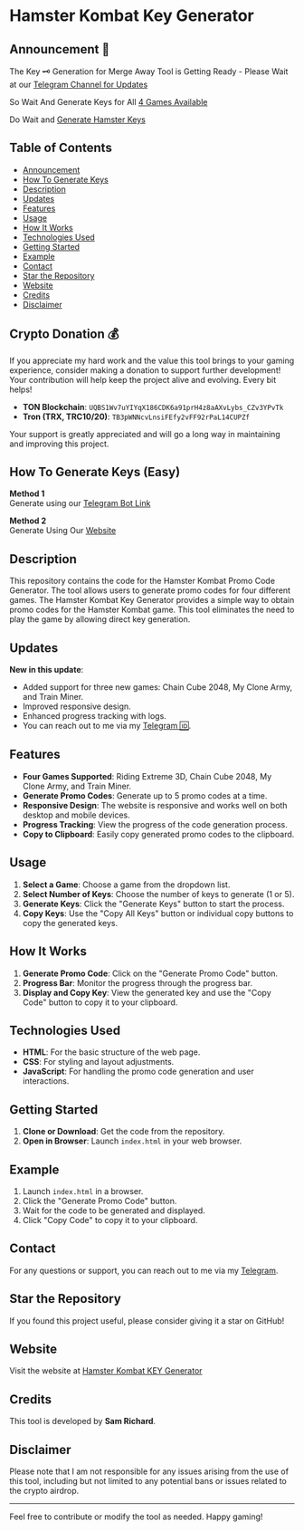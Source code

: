 # Hamster Kombat Key Generator

## Announcement 📢
The Key 🗝 Generation for Merge Away Tool is Getting Ready - Please Wait at our [Telegram Channel for Updates](https://telegram.me/Insta_Buy_Follower)

So Wait And Generate Keys for All [4 Games Available ](#features)

Do Wait and [Generate Hamster Keys](http://t.me/Hamster_Keys_Gen_Bot/Key_Geneator)

## Table of Contents
- [Announcement](#announcement-)
- [How To Generate Keys](#how-to-generate-keys-easy)
- [Description](#description)
- [Updates](#updates)
- [Features](#features)
- [Usage](#usage)
- [How It Works](#how-it-works)
- [Technologies Used](#technologies-used)
- [Getting Started](#getting-started)
- [Example](#example)
- [Contact](#contact)
- [Star the Repository](#star-the-repository)
- [Website](#website)
- [Credits](#credits)
- [Disclaimer](#disclaimer)

## Crypto Donation 💰
If you appreciate my hard work and the value this tool brings to your gaming experience, consider making a donation to support further development! Your contribution will help keep the project alive and evolving. Every bit helps! 

- **TON Blockchain**: `UQBS1Wv7uYIYqX186CDK6a91prH4z8aAXvLybs_CZv3YPvTk`
- **Tron (TRX, TRC10/20)**: `TB3pWNNcvLnsiFEfy2vFF92rPaL14CUPZf`

Your support is greatly appreciated and will go a long way in maintaining and improving this project.

## How To Generate Keys (Easy)
**Method 1**  
Generate using our [Telegram Bot Link](http://telegram.me/Hamster_Kombat_Keys_Gen_Bot)

**Method 2**  
Generate Using Our [Website](https://shrs.link/foJ9YH)

## Description
This repository contains the code for the Hamster Kombat Promo Code Generator. The tool allows users to generate promo codes for four different games. The Hamster Kombat Key Generator provides a simple way to obtain promo codes for the Hamster Kombat game. This tool eliminates the need to play the game by allowing direct key generation. 

## Updates
**New in this update**:
- Added support for three new games: Chain Cube 2048, My Clone Army, and Train Miner.
- Improved responsive design.
- Enhanced progress tracking with logs.
- You can reach out to me via my [Telegram 🆔](https://telegram.me/Sam_Dm_bot).

## Features
- **Four Games Supported**: Riding Extreme 3D, Chain Cube 2048, My Clone Army, and Train Miner.
- **Generate Promo Codes**: Generate up to 5 promo codes at a time.
- **Responsive Design**: The website is responsive and works well on both desktop and mobile devices.
- **Progress Tracking**: View the progress of the code generation process.
- **Copy to Clipboard**: Easily copy generated promo codes to the clipboard.

## Usage
1. **Select a Game**: Choose a game from the dropdown list.
2. **Select Number of Keys**: Choose the number of keys to generate (1 or 5).
3. **Generate Keys**: Click the "Generate Keys" button to start the process.
4. **Copy Keys**: Use the "Copy All Keys" button or individual copy buttons to copy the generated keys.

## How It Works
1. **Generate Promo Code**: Click on the "Generate Promo Code" button.
2. **Progress Bar**: Monitor the progress through the progress bar.
3. **Display and Copy Key**: View the generated key and use the "Copy Code" button to copy it to your clipboard.

## Technologies Used
- **HTML**: For the basic structure of the web page.
- **CSS**: For styling and layout adjustments.
- **JavaScript**: For handling the promo code generation and user interactions.

## Getting Started
1. **Clone or Download**: Get the code from the repository.
2. **Open in Browser**: Launch `index.html` in your web browser.

## Example
1. Launch `index.html` in a browser.
2. Click the "Generate Promo Code" button.
3. Wait for the code to be generated and displayed.
4. Click "Copy Code" to copy it to your clipboard.

## Contact
For any questions or support, you can reach out to me via my [Telegram](https://telegram.me/Sam_Dm_bot).

## Star the Repository
If you found this project useful, please consider giving it a star on GitHub!

## Website
Visit the website at [Hamster Kombat KEY Generator](https://sam-richard-007.github.io/Hamster-Kombat-Key-Generator/)

## Credits
This tool is developed by **Sam Richard**.

## Disclaimer
Please note that I am not responsible for any issues arising from the use of this tool, including but not limited to any potential bans or issues related to the crypto airdrop.

---

Feel free to contribute or modify the tool as needed. Happy gaming!
